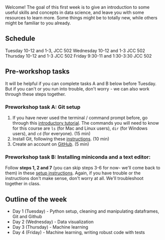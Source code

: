 

Welcome! The goal of this first week is to give an introduction to some useful skills and concepts in data science, and leave you with some resources to learn more. Some things might be to totally new, while others might be familiar to you already.

## Schedule

Tuesday 10-12 and 1-3, JCC 502
Wednesday 10-12 and 1-3 JCC 502
Thursday 10-12 and 1-3 JCC 502
Friday 9:30-11 and 1:30-3:30 JCC 502

## Pre-workshop tasks

It will be helpful if you can complete tasks A and B below before Tuesday. But if you can't or you run into trouble, don't worry - we can also work through these steps together. 

### Preworkshop task A: Git setup

1. If you have never used the terminal / command prompt before, go through this [introductory tutorial](https://tutorial.djangogirls.org/en/intro_to_command_line/). The commands you will need to know for this course are `ls` (for Mac and Linux users), `dir` (for Windows users), and `cd` (for everyone). (15 min)
2. Install Git, following these [instructions](https://karink520.github.io/git-and-github-intro/install_git.html). (10 min)
3. Create an account on [GitHub](https://github.com). (5 min)

### Preworkshop task B: Installing miniconda and a text editor:

Follow **steps 1, 2 and 7** (you can skip steps 3-6 for now- we'll come back to them) in these [setup instructions](https://karinknudson.com/python_setup.pdf). Again, if you have trouble or the instructions don't make sense, don't worry at all. We'll troubleshoot together in class.

## Outline of the week

- Day 1 (Tuesday) - Python setup, cleaning and manipulating dataframes, Git and Github
- Day 2 (Wednesday) - Data visualization
- Day 3 (Thursday) - Machine learning
- Day 4 (Friday) - Machine learning, writing robust code with tests
